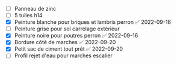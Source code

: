 
- [ ] Panneau de zinc
- [ ] 5 tuiles h14
- [x] Peinture blanche pour briques et lambris perron ✅ 2022-09-16
- [ ] Peinture grise pour sol carrelage extérieur 
- [x] Peinture noire pour poutres perron ✅ 2022-09-16
- [x] Bordure côté de marches ✅ 2022-09-20
- [x] Petit sac de ciment tout prêt ✅ 2022-09-20
- [ ] Profil rejet d'eau pour marches escalier